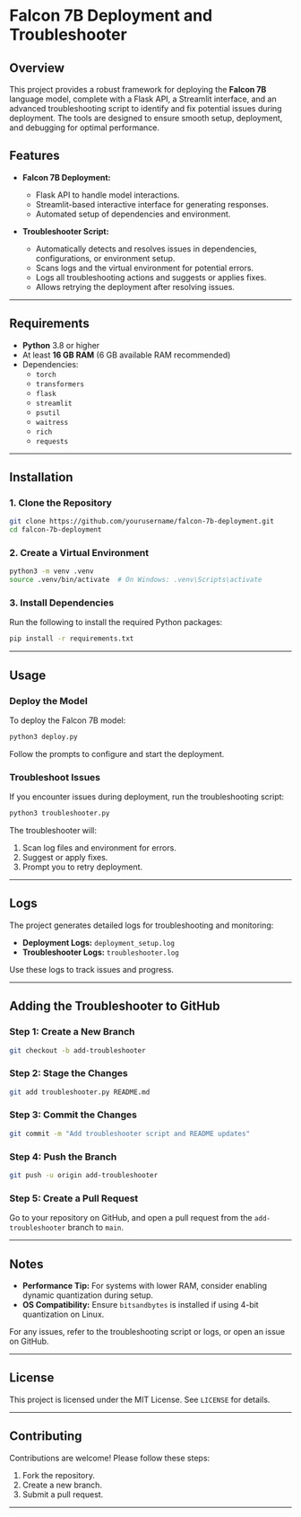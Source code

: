 # Falcon 7B Deployment and Troubleshooter

## Overview
This project provides a robust framework for deploying the **Falcon 7B** language model, complete with a Flask API, a Streamlit interface, and an advanced troubleshooting script to identify and fix potential issues during deployment. The tools are designed to ensure smooth setup, deployment, and debugging for optimal performance.

## Features
- **Falcon 7B Deployment:**
  - Flask API to handle model interactions.
  - Streamlit-based interactive interface for generating responses.
  - Automated setup of dependencies and environment.

- **Troubleshooter Script:**
  - Automatically detects and resolves issues in dependencies, configurations, or environment setup.
  - Scans logs and the virtual environment for potential errors.
  - Logs all troubleshooting actions and suggests or applies fixes.
  - Allows retrying the deployment after resolving issues.

---

## Requirements
- **Python** 3.8 or higher
- At least **16 GB RAM** (6 GB available RAM recommended)
- Dependencies:
  - `torch`
  - `transformers`
  - `flask`
  - `streamlit`
  - `psutil`
  - `waitress`
  - `rich`
  - `requests`

---

## Installation

### 1. Clone the Repository
```bash
git clone https://github.com/yourusername/falcon-7b-deployment.git
cd falcon-7b-deployment
```

### 2. Create a Virtual Environment
```bash
python3 -m venv .venv
source .venv/bin/activate  # On Windows: .venv\Scripts\activate
```

### 3. Install Dependencies
Run the following to install the required Python packages:
```bash
pip install -r requirements.txt
```

---

## Usage

### Deploy the Model
To deploy the Falcon 7B model:
```bash
python3 deploy.py
```
Follow the prompts to configure and start the deployment.

### Troubleshoot Issues
If you encounter issues during deployment, run the troubleshooting script:
```bash
python3 troubleshooter.py
```
The troubleshooter will:
1. Scan log files and environment for errors.
2. Suggest or apply fixes.
3. Prompt you to retry deployment.

---

## Logs
The project generates detailed logs for troubleshooting and monitoring:
- **Deployment Logs:** `deployment_setup.log`
- **Troubleshooter Logs:** `troubleshooter.log`

Use these logs to track issues and progress.

---

## Adding the Troubleshooter to GitHub

### Step 1: Create a New Branch
```bash
git checkout -b add-troubleshooter
```

### Step 2: Stage the Changes
```bash
git add troubleshooter.py README.md
```

### Step 3: Commit the Changes
```bash
git commit -m "Add troubleshooter script and README updates"
```

### Step 4: Push the Branch
```bash
git push -u origin add-troubleshooter
```

### Step 5: Create a Pull Request
Go to your repository on GitHub, and open a pull request from the `add-troubleshooter` branch to `main`.

---

## Notes
- **Performance Tip:** For systems with lower RAM, consider enabling dynamic quantization during setup.
- **OS Compatibility:** Ensure `bitsandbytes` is installed if using 4-bit quantization on Linux.

For any issues, refer to the troubleshooting script or logs, or open an issue on GitHub.

---

## License
This project is licensed under the MIT License. See `LICENSE` for details.

---

## Contributing
Contributions are welcome! Please follow these steps:
1. Fork the repository.
2. Create a new branch.
3. Submit a pull request.

---


